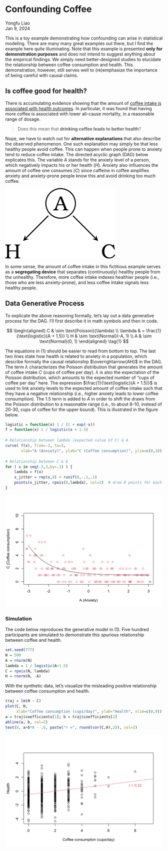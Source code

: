 Confounding Coffee
================
Yongfu Liao  
Jan 9, 2024

This is a toy example demonstrating how confounding can arise in
statistical modeling. There are many many great examples out there, but
I find the example here quite illuminating. Note that this example is
presented **only for demonstration purposes** and does not intend to
suggest anything about the empirical findings. We simply need
better-designed studies to elucidate the relationship between coffee
consumption and health. This demonstration, however, still serves well
to (re)emphasize the importance of being careful with causal claims.

## Is coffee good for health?

There is accumulating evidence showing that the amount of [coffee intake
is associated with health
outcomes](https://en.wikipedia.org/wiki/Health_effects_of_coffee). In
particular, it was found that having more coffee is associated with
lower all-cause mortality, in a reasonable range of dosage.

> Does this mean that **drinking coffee leads to better health**?

Nope, we have to watch out for **alternative explanations** that also
describe the observed phenomenon. One such explanation may simply be
that less healthy people avoid coffee. This can happen when people prone
to anxiety tend to reduce coffee intake. The directed acyclic graph
(DAG) below explicates this. The variable $A$ stands for the anxiety
level of a person, which negatively impacts his or her health ($H$).
Anxiety also influences the amount of coffee one consumes ($C$) since
caffeine in coffee amplifies anxiety and anxiety-prone people know this
and avoid drinking too much coffee.

![](dag-confound-coffee.png)

In some sense, the amount of coffee intake in this fictitious example
serves as a **segregating device** that separates (continuously) healthy
people from the unhealthy. Therefore, more coffee intake indexes
healthier people (i.e., those who are less anxiety-prone), and less
coffee intake signals less healthy people.

## Data Generative Process

To explicate the above reasoning formally, let’s lay out a data
generative process for the DAG. I’ll first describe it in math symbols
and then in code.

$$
\begin{aligned}
C         & \sim \text{Poisson}(\lambda) \\
\lambda & = \frac{1}{\text{logistic}(A + 1.5)} \\
H         & \sim \text{Normal}(-A, 1) \\
A         & \sim \text{Normal}(0, 1)
\end{aligned} \tag{1}
$$

The equations in (1) should be easier to read from bottom to top. The
last two lines state how health is related to anxiety in a population,
which describe formally the causal relationship $\overrightarrow{AH}$ in
the DAG. The term $\lambda$ characterizes the Poisson distribution that
generates the amount of coffee intake $C$ (cups of coffee per day).
$\lambda$ is also the expectation of the Poisson distribution, which
amounts to the expected number of “cups of coffee per day” here. The
expression $\frac{1}{\text{logistic}(A + 1.5)}$ is used to link anxiety
levels to the expected amount of coffee intake such that they have a
negative relationship (i.e., higher anxiety leads to lower coffee
consumption). The $1.5$ term is added to $A$ in order to shift the draws
from the Poisson distribution to a reasonable range (i.e., to about
8-10, instead of 20-30, cups of coffee for the upper bound). This is
illustrated in the figure below.

``` r
logistic = function(x) 1 / (1 + exp(-x))
f = function(x) 1 / logistic(x + 1.5)

# Relationship between lambda (expected value of C) & A
curve( f(x), from=-3, to=3,
       xlab="A (Anxiety)", ylab="C (Coffee consumption)", ylim=c(0,10))

# Relationship between C & A
for ( x in seq(-3,3,by=.3) ) {
    lambda = f(x)
    x_jitter = rep(x,8) + runif(8,-.1,.1)
    points(x_jitter, rpois(8,lambda), col=2)  # draw 8 points for each A
}
```

![](README_files/figure-gfm/unnamed-chunk-1-1.svg)<!-- -->

### Simulation

The code below reproduces the generative model in (1). Five hundred
participants are simulated to demonstrate this spurious relationship
between coffee and health.

``` r
set.seed(777)
N = 500
A = rnorm(N)
lambda = 1 / logistic(A+1.5)
C = rpois(N, lambda)
H = rnorm(N, -A)
```

With the synthetic data, let’s visualize the misleading positive
relationship between coffee consumption and health.

``` r
traj = lm(H ~ C)
plot(C, H, 
     xlab="Coffee consumption (cups/day)", ylab="Health", xlim=c(0,9))
a = traj$coefficients[1]; b = traj$coefficients[2]
abline(a, b, col=2)
text(8, a+b*8 - .6, paste("r =", round(cor(C,H),2)), col=2)
```

![](README_files/figure-gfm/unnamed-chunk-3-1.svg)<!-- -->
